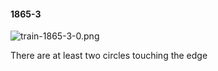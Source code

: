 #### 1865-3
![train-1865-3-0.png](https://github.com/lil-lab/nlvr/raw/master/nlvr/train/images/40/train-1865-3-0.png "train-1865-3-0.png")

There are at least two circles touching the edge